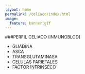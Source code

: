 ```yaml
---
layout: home
permalink: /celiaco/index.html
image:
  feature: banner.gif
---
```


###PERFIL CELIACO (INMUNOBLOD)
* GLIADINA
* ASCA
* TRANSGLUTAMINASA
* CELULAS PARIETALES
* FACTOR INTRINSECO

